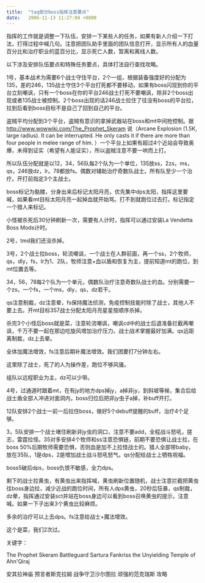 ```yaml
---
title:  "taq部分boss指挥注意要点"
date:   2006-11-13 11:27:04 +0800
---
```


指挥的工作就是调整一下队伍，安排一下某些人的任务，如果有新人介绍一下打法，打得过程中喊几句。注意把团队助手里面的团队信息打开，显示所有人的血量百分比和治疗职业的蓝百分比，显示死亡人数，暂离和离线人数。  

以下涉及安排队伍要点和特殊任务要点，具体打法自行查找攻略。  

1号，基本战术为需要6个战士守住平台，2个一组，根据装备强度好的分配为135，差的246，135战士守住3个平台打死都不要移动，如果有boss闪现到你的平台立刻嘲讽，只有一个boss在你的平台246战士打死不要嘲讽，除非2个boss出现或者135战士被控制。2个boss出现的话246战士拉住了往没有boss的平台拉，拉到后看到boss目标不是自己了回到自己的平台。  

盗贼平均分配到3个平台，盗贼有意识的拿掉武器站在boss和mt中间抢控制。据 http://www.wowwiki.com/The_Prophet_Skeram 说（Arcane Explosion (1.5K, large radius). It can be interrupted. He only casts it if there are more than four people in melee range of him. ）一个平台上如果有超过4个近站会导致奥爆，未得到证实（希望有人能证实），所以盗贼注意不要一哄而上打。  

所以队伍分配就是以12，34，56队每2个队为一个单位，135放ss，2zs，ms，qs，246放dz，lr。78都放fs。偶数对辅助治疗奇数队战士。所有队至少一个治疗。开打前指定3个主战士。  

boss标记为骷髅，分身出来后标记太阳月亮，优先集中dps太阳，指挥这里要喊，如果看mt目标太阳月亮一起掉血就开始骂。打不到就跑位过去打。标记指定一个猎人来标记。  

小怪被杀死后30分钟刷新一次，需要有人计时，指挥可以通过安装La Vendetta Boss Mods计时。  

2号，tmd我们还没杀掉。  

3号，2个战士拉boss，轮流嘲讽，一个战士在人群前面，再一个ss，2个牧师，qs，dly，fs，lr为1、2队，牧师注意+血以盾和恢复为主，提前知道mt的跑位，到mt位置去等。  

34，56，78每2个队为一个单元，偶数队治疗注意奇数队战士的血。分别需要一个zs，一个fs，一个ms，dly，qs，dz若干。  

qs注意制裁，dz注意晕，fs保持魔法侦测，免疫控制技能时除了战士，其他人不要上去。开mt目标357战士分配太阳月亮星星按顺序杀掉。  

杀完3个小怪后boss就是菜，注意轮流嘲讽，嘲讽cd中的战士后退准备拦截再嘲讽，千万不要一起在那边吃旋风增加治疗压力。战士战术掌握最好加满。qs远距离制裁，dz上去晕。  

全体加魔法增效，fs注意后期补魔法增效。我们团要打7分钟左右。  

这里除了战士，死了的人为操作差，跑位不够风骚。  

组队以远程职业为主，dz可以少带。  

4号，过通道时跟着mt，在有jy的地方dps掉jy，a掉非jy，到斜坡等候，集合后给战士盾全部人冲进对面洞内，boss归位后把非jy虫子a掉，补buff开打。  

12队安排2个战士一前一后拉住boss，做好5个debuff提醒的buff，治疗4个足够。  

3，5队安排一个战士堵住刷新非jy虫的洞口，注意不要add，全程战斗怒吼，搓志，雷霆拉怪。35对多安排4个牧师和ss注意恐惧链，前期不要恐惧让战士拉，在boss 50%后期牧师需要恐惧，否则血是加不上拉怪战士的。猎人全部带baby，放在35队，1是dps，2是增加战士战斗怒吼怒气。qs分配给战士上牺牲祝福。  

boss5破后dps，boss仇恨不敏感，全力dps。  

剩下的战士拉黄虫，有黄虫出来指挥喊，黄虫刷新位置随机，战士注意拦截把黄虫往boss身边拉，减少近战的跑位时间，所有人dps黄虫，20秒后狂暴，qs制裁，dz晕，指挥通过安装sct并站在boss身边可以看到boss召唤黄虫的提示，注意喊。如果一下子出来3个黄虫比较麻烦。  

多余的治疗可以上去dps。fs注意给战士+魔法增效。  

这个是菜，我们2次过。  

关键字：  

The Prophet Skeram Battleguard Sartura Fankriss the Unyielding Temple of Ahn'Qiraj  

安其拉神庙 预言者斯克拉姆 战争守卫沙尔图拉 顽强的范克瑞斯 攻略  

